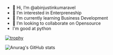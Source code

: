 - 👋 Hi, I’m @abinjustinkumaravel
- 👀 I’m interested in Enterpreneship
- 🌱 I’m currently learning Business Development
- 💞️ I’m looking to collaborate on Opensource
- I'm good at python


[![trophy](https://github-profile-trophy.vercel.app/?username=abinjustikumaravel)](https://github.com/ryo-ma/github-profile-trophy)

![Anurag's GitHub stats](https://github-readme-stats.vercel.app/api?username=abinjustinkumaravel&show_icons=true&theme=radical)

<!---
abinjustinkumaravel/abinjustinkumaravel is a ✨ special ✨ repository because its `README.md` (this file) appears on your GitHub profile.
You can click the Preview link to take a look at your changes.
--->
